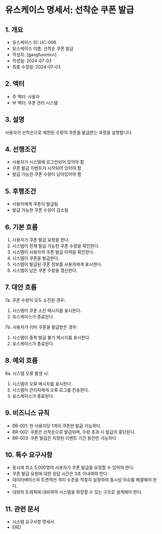 # 유스케이스 명세서: 선착순 쿠폰 발급

## 1. 개요

- 유스케이스 ID: UC-006
- 유스케이스 이름: 선착순 쿠폰 발급
- 작성자: [gangfunction]
- 작성일: 2024-07-03
- 최종 수정일: 2024-07-03

## 2. 액터

- 주 액터: 사용자
- 부 액터: 쿠폰 관리 시스템

## 3. 설명

사용자가 선착순으로 제한된 수량의 쿠폰을 발급받는 과정을 설명합니다.

## 4. 선행조건

- 사용자가 시스템에 로그인되어 있어야 함
- 쿠폰 발급 이벤트가 시작되어 있어야 함
- 발급 가능한 쿠폰 수량이 남아있어야 함

## 5. 후행조건

- 사용자에게 쿠폰이 발급됨
- 발급 가능한 쿠폰 수량이 감소됨

## 6. 기본 흐름

1. 사용자가 쿠폰 발급 요청을 한다.
2. 시스템이 현재 발급 가능한 쿠폰 수량을 확인한다.
3. 시스템이 사용자의 쿠폰 발급 이력을 확인한다.
4. 시스템이 쿠폰을 발급한다.
5. 시스템이 발급된 쿠폰 정보를 사용자에게 표시한다.
6. 시스템이 남은 쿠폰 수량을 갱신한다.

## 7. 대안 흐름

7a. 쿠폰 수량이 모두 소진된 경우:
1. 시스템이 쿠폰 소진 메시지를 표시한다.
2. 유스케이스가 종료된다.

7b. 사용자가 이미 쿠폰을 발급받은 경우:
1. 시스템이 중복 발급 불가 메시지를 표시한다.
2. 유스케이스가 종료된다.

## 8. 예외 흐름

8a. 시스템 오류 발생 시:
1. 시스템이 오류 메시지를 표시한다.
2. 시스템이 관리자에게 오류 로그를 전송한다.
3. 유스케이스가 종료된다.

## 9. 비즈니스 규칙

- BR-001: 한 사용자당 1개의 쿠폰만 발급 가능하다.
- BR-002: 쿠폰은 선착순으로 발급되며, 수량 초과 시 발급이 중단된다.
- BR-003: 쿠폰 발급은 지정된 이벤트 기간 동안만 가능하다.

## 10. 특수 요구사항

- 동시에 최소 5,000명의 사용자가 쿠폰 발급을 요청할 수 있어야 한다.
- 쿠폰 발급 요청에 대한 응답 시간은 3초 이내여야 한다.
- 데이터베이스의 트랜잭션 격리 수준을 적절히 설정하여 동시성 이슈를 해결해야 한다.
- 대량의 트래픽에 대비하여 시스템을 확장할 수 있는 구조로 설계해야 한다.

## 11. 관련 문서

- 시스템 요구사항 명세서
- ERD



